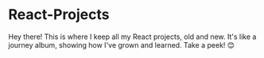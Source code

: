 # React-Projects
Hey there! This is where I keep all my React projects, old and new. It's like a journey album, showing how I've grown and learned. Take a peek! 😊
